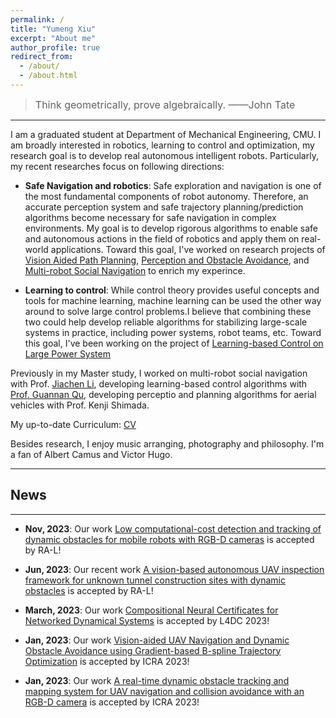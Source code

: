 ```yaml
---
permalink: /
title: "Yumeng Xiu"
excerpt: "About me"
author_profile: true
redirect_from: 
  - /about/
  - /about.html
---
```


> <font size=3>Think geometrically, prove algebraically.  ——John Tate </font>
---

I am a graduated student at Department of Mechanical Engineering, CMU. I am broadly interested in robotics, learning to control and optimization, my research goal is to develop real autonomous intelligent robots. Particularly, my recent researches focus on following directions:

- <strong>Safe Navigation and robotics</strong>: Safe exploration and navigation is one of the most fundamental components of robot autonomy. Therefore, an accurate perception system and safe trajectory planning/prediction algorithms become necessary for safe navigation in complex environments. My goal is to develop rigorous algorithms to enable safe and autonomous actions in the field of robotics and apply them on real-world applications. Toward this goal, I've worked on research projects of [Vision Aided Path Planning](https://yumengxiu.github.io/portfolio/portfolio-1/), [Perception and Obstacle Avoidance](https://yumengxiu.github.io/portfolio/portfolio-2/), and [Multi-robot Social Navigation](https://yumengxiu.github.io/portfolio/portfolio-4/) to enrich my experince.

- <strong>Learning to control</strong>: While control theory provides useful concepts and tools for machine learning, machine learning can be used the other way around to solve large control problems.I believe that combining these two could help develop reliable algorithms for stabilizing large-scale systems in practice, including power systems, robot teams, etc. Toward this goal, I've been working on the project of [Learning-based Control on Large Power System](https://yumengxiu.github.io/portfolio/portfolio-3/)

Previously in my Master study, I worked on multi-robot social navigation with Prof. [Jiachen Li](https://jiachenli94.github.io/), developing learning-based control algorithms with [Prof. Guannan Qu](https://www.guannanqu.com/), developing perceptio and planning algorithms for aerial vehicles with Prof. Kenji Shimada.

My up-to-date Curriculum: [CV](../files/YumengXiu_CV.pdf)

Besides research, I enjoy music arranging, photography and philosophy. I'm a fan of Albert Camus and Victor Hugo.

---
## News
---
- **Nov, 2023**: Our work [Low computational-cost detection and tracking of dynamic obstacles for mobile robots with RGB-D cameras](https://arxiv.org/pdf/2303.00132.pdf) is accepted by RA-L! 

- **Jun, 2023**: Our recent work [A vision-based autonomous UAV inspection framework for unknown tunnel construction sites with dynamic obstacles](https://arxiv.org/pdf/2301.08422.pdf) is accepted by RA-L!

- **March, 2023**: Our work [Compositional Neural Certificates for Networked Dynamical Systems](https://openreview.net/pdf?id=t2uzLVx9Ut) is accepted by L4DC 2023! 

- **Jan, 2023**: Our work [Vision-aided UAV Navigation and Dynamic Obstacle Avoidance using Gradient-based B-spline Trajectory Optimization](https://arxiv.org/abs/2209.07003) is accepted by ICRA 2023! 

- **Jan, 2023**: Our work [A real-time dynamic obstacle tracking and mapping system for UAV navigation and collision avoidance with an RGB-D camera](https://arxiv.org/abs/2209.08258) is accepted by ICRA 2023! 

